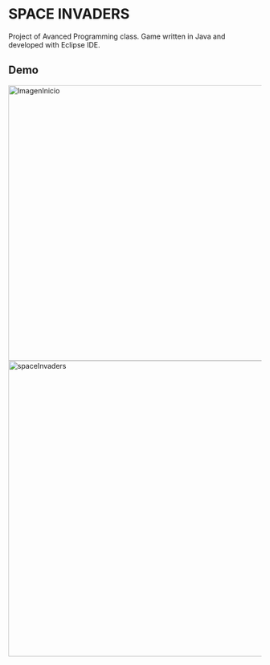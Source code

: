 # SPACE INVADERS

Project of Avanced Programming class.
Game written in Java and developed with Eclipse IDE.

## Demo
<img width="547" alt="ImagenInicio" src="https://user-images.githubusercontent.com/52823579/127787177-f4646008-443e-49fb-8950-869397c30e94.png">

<img width="588" alt="spaceInvaders" src="https://user-images.githubusercontent.com/52823579/127787136-e1cf1335-8785-40d6-ae7f-785c64596711.png">
